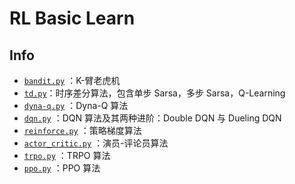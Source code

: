# RL Basic Learn

## Info

- [`bandit.py`](./bandit.py) ：K-臂老虎机
- [`td.py`](./td.py)：时序差分算法，包含单步 Sarsa，多步 Sarsa，Q-Learning
- [`dyna-q.py`](./dyna-q.py) ：Dyna-Q 算法
- [`dqn.py`](./dqn.py) ：DQN 算法及其两种进阶：Double DQN 与 Dueling DQN
- [`reinforce.py`](./reinforce.py) ：策略梯度算法
- [`actor_critic.py`](./actor_critic.py) ：演员-评论员算法
- [`trpo.py`](./trpo.py) ：TRPO 算法
- [`ppo.py`](./ppo.py) ：PPO 算法
